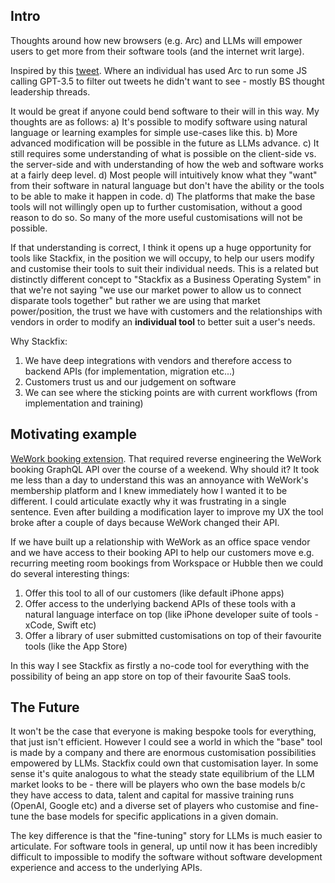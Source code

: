 ## Intro
Thoughts around how new browsers (e.g. Arc) and LLMs will empower users to get more from their software tools (and the internet writ large). 

Inspired by this [tweet](https://twitter.com/vincentmvdm/status/1658678049691385857?s=20). Where an individual has used Arc to run some JS calling GPT-3.5 to filter out tweets he didn't want to see - mostly BS thought leadership threads. 

It would be great if anyone could bend software to their will in this way. My thoughts are as follows:
	a) It's possible to modify software using natural language or learning examples for simple use-cases like this.
	b) More advanced modification will be possible in the future as LLMs advance.
	c) It still requires some understanding of what is possible on the client-side vs. the server-side and with understanding of how the web and software works at a fairly deep level.
	d) Most people will intuitively know what they "want" from their software in natural language but don't have the ability or the tools to be able to make it happen in code.
	d) The platforms that make the base tools will not willingly open up to further customisation, without a good reason to do so. So many of the more useful customisations will not be possible.

If that understanding is correct, I think it opens up a huge opportunity for tools like Stackfix, in the position we will occupy, to help our users modify and customise their tools to suit their individual needs. This is a related but distinctly different concept to "Stackfix as a Business Operating System" in that we're not saying "we use our market power to allow us to connect disparate tools together" but rather we are using that market power/position, the trust we have with customers and the relationships with vendors in order to modify an **individual tool** to better suit a user's needs.

Why Stackfix:
1. We have deep integrations with vendors and therefore access to backend APIs (for implementation, migration etc...)
2. Customers trust us and our judgement on software 
3. We can see where the sticking points are with current workflows (from implementation and training)

## Motivating example

[WeWork booking extension](https://github.com/camin-mccluskey/wework-booking-extension). That required reverse engineering the WeWork booking GraphQL API over the course of a weekend. Why should it? It took me less than a day to understand this was an annoyance with WeWork's membership platform and I knew immediately how I wanted it to be different. I could articulate exactly why it was frustrating in a single sentence. Even after building a modification layer to improve my UX the tool broke after a couple of days because WeWork changed their API.

If we have built up a relationship with WeWork as an office space vendor and we have access to their booking API to help our customers move e.g. recurring meeting room bookings from Workspace or Hubble then we could do several interesting things:
1. Offer this tool to all of our customers (like default iPhone apps)
2. Offer access to the underlying backend APIs of these tools with a natural language interface on top (like iPhone developer suite of tools - xCode, Swift etc)
3. Offer a library of user submitted customisations on top of their favourite tools (like the App Store)
   
In this way I see Stackfix as firstly a no-code tool for everything with the possibility of being an app store on top of their favourite SaaS tools.

## The Future

It won't be the case that everyone is making bespoke tools for everything, that just isn't efficient. However I could see a world in which the "base" tool is made by a company and there are enormous customisation possibilities empowered by LLMs. Stackfix could own that customisation layer. In some sense it's quite analogous to what the steady state equilibrium of the LLM market looks to be - there will be players who own the base models b/c they have access to data, talent and capital for massive training runs (OpenAI, Google etc) and a diverse set of players who customise and fine-tune the base models for specific applications in a given domain.

The key difference is that the "fine-tuning" story for LLMs is much easier to articulate. For software tools in general, up until now it has been incredibly difficult to impossible to modify the software without software development experience and access to the underlying APIs.

